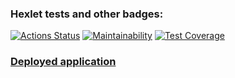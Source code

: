 ### Hexlet tests and other badges:
[![Actions Status](https://github.com/exicc/java-project-72/actions/workflows/hexlet-check.yml/badge.svg)](https://github.com/exicc/java-project-72/actions)
[![Maintainability](https://api.codeclimate.com/v1/badges/1603bb81b45a21703490/maintainability)](https://codeclimate.com/github/exicc/java-project-72/maintainability)
[![Test Coverage](https://api.codeclimate.com/v1/badges/1603bb81b45a21703490/test_coverage)](https://codeclimate.com/github/exicc/java-project-72/test_coverage)

### [Deployed application](https://java-project-72-kq69.onrender.com/)
